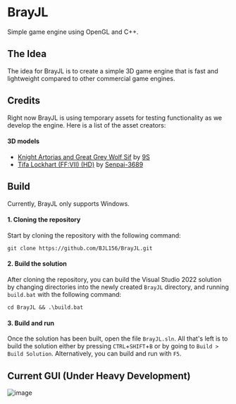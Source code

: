 # BrayJL
Simple game engine using OpenGL and C++.

## The Idea
The idea for BrayJL is to create a simple 3D game engine that is fast and lightweight compared to other commercial game engines.

## Credits
Right now BrayJL is using temporary assets for testing functionality as we develop the engine. Here is a list of the asset creators:
#### 3D models
- [Knight Artorias and Great Grey Wolf Sif](https://sketchfab.com/3d-models/knight-artorias-and-great-grey-wolf-sif-bdf57355f95a420fa0c5b3e924bea16d) by [9S](https://sketchfab.com/NlNES)
- [Tifa Lockhart (FF:VII) (HD)](https://sketchfab.com/3d-models/tifa-lockhart-ffvii-hd-682acb22cd84435b8f4a1e5d6dc3598d) by [Senpai-3689](https://sketchfab.com/Senpai3689)

## Build
Currently, BrayJL only supports Windows.

#### 1. Cloning the repository
  Start by cloning the repository with the following command:
```
git clone https://github.com/BJL156/BrayJL.git
```
#### 2. Build the solution
  After cloning the repository, you can build the Visual Studio 2022 solution by changing directories into the newly created `BrayJL` directory, and running `build.bat` with the following command:
```
cd BrayJL && .\build.bat
```

#### 3. Build and run
  Once the solution has been built, open the file `BrayJL.sln`. All that's left is to build the solution either by pressing `CTRL`+`SHIFT`+`B` or by going to `Build > Build Solution`. Alternatively, you can build and run with `F5`.

## Current GUI (Under Heavy Development)
![image](https://github.com/user-attachments/assets/af58335b-63e6-4b94-8cb3-e83bafde0452)
